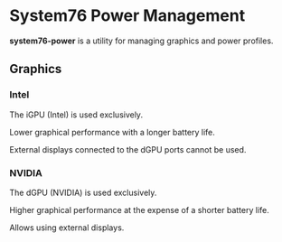 # System76 Power Management

**system76-power** is a utility for managing graphics and power profiles.

## Graphics

### Intel

The iGPU (Intel) is used exclusively.

Lower graphical performance with a longer battery life.

External displays connected to the dGPU ports cannot be used.

### NVIDIA

The dGPU (NVIDIA) is used exclusively.

Higher graphical performance at the expense of a shorter battery life.

Allows using external displays.
